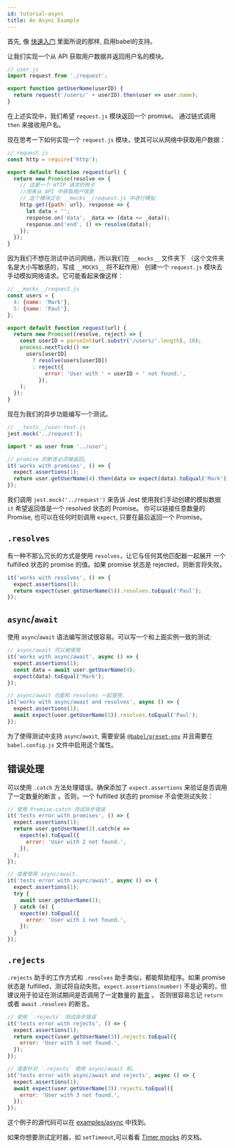 ```yaml
---
id: tutorial-async
title: An Async Example
---
```


首先, 像 [快速入门](GettingStarted.md#using-babel) 里面所说的那样, 启用babel的支持。

让我们实现一个从 API 获取用户数据并返回用户名的模块。

```js
// user.js
import request from './request';

export function getUserName(userID) {
  return request('/users/' + userID).then(user => user.name);
}
```

在上述实现中，我们希望 `request.js` 模块返回一个 promise。 通过链式调用 `then` 来接收用户名。

现在思考一下如何实现一个 `request.js` 模块，使其可以从网络中获取用户数据：

```js
// request.js
const http = require('http');

export default function request(url) {
  return new Promise(resolve => {
    // 这是一个 HTTP 请求的例子
    //用来从 API 中获取用户信息
    // 这个模块正在 __mocks__/request.js 中进行模拟
    http.get({path: url}, response => {
      let data = '';
      response.on('data', _data => (data += _data));
      response.on('end', () => resolve(data));
    });
  });
}
```

因为我们不想在测试中访问网络，所以我们在 `__mocks__` 文件夹下 （这个文件夹名是大小写敏感的，写成 `__MOCKS__` 将不起作用） 创建一个 `request.js` 模块去手动模拟网络请求。它可能看起来像这样：

```js
// __mocks__/request.js
const users = {
  4: {name: 'Mark'},
  5: {name: 'Paul'},
};

export default function request(url) {
  return new Promise((resolve, reject) => {
    const userID = parseInt(url.substr('/users/'.length), 10);
    process.nextTick(() =>
      users[userID]
        ? resolve(users[userID])
        : reject({
            error: 'User with ' + userID + ' not found.',
          }),
    );
  });
}
```

现在为我们的异步功能编写一个测试。

```js
// __tests__/user-test.js
jest.mock('../request');

import * as user from '../user';

// promise 的断言必须被返回。
it('works with promises', () => {
  expect.assertions(1);
  return user.getUserName(4).then(data => expect(data).toEqual('Mark'));
});
```

我们调用 `jest.mock('../request')` 来告诉 Jest 使用我们手动创建的模拟数据 `it` 希望返回值是一个 resolved 状态的 Promise。 你可以链接任意数量的 Promise, 也可以在任何时刻调用 `expect`, 只要在最后返回一个 Promise。

## `.resolves`

有一种不那么冗长的方式是使用 `resolves`，让它与任何其他匹配器一起展开 一个 fulfilled 状态的 promise 的值。如果 promise 状态是 rejected，则断言将失败。

```js
it('works with resolves', () => {
  expect.assertions(1);
  return expect(user.getUserName(5)).resolves.toEqual('Paul');
});
```

## `async`/`await`

使用 `async`/`await` 语法编写测试很容易。可以写一个和上面实例一致的测试:

```js
// async/await 可以被使用
it('works with async/await', async () => {
  expect.assertions(1);
  const data = await user.getUserName(4);
  expect(data).toEqual('Mark');
});

// async/await 也能和 resolves 一起使用.
it('works with async/await and resolves', async () => {
  expect.assertions(1);
  await expect(user.getUserName(5)).resolves.toEqual('Paul');
});
```

为了使得测试中支持 `async`/`await`, 需要安装 [`@babel/preset-env`](https://babeljs.io/docs/en/babel-preset-env) 并且需要在 `babel.config.js` 文件中启用这个属性。

## 错误处理

可以使用 `.catch` 方法处理错误。确保添加了 `expect.assertions` 来验证是否调用了一定数量的断言 。否则，一个 fulfilled 状态的 promise 不会使测试失败：

```js
// 使用 Promise.catch 测试异步错误
it('tests error with promises', () => {
  expect.assertions(1);
  return user.getUserName(2).catch(e =>
    expect(e).toEqual({
      error: 'User with 2 not found.',
    }),
  );
});

// 或者使用 async/await.
it('tests error with async/await', async () => {
  expect.assertions(1);
  try {
    await user.getUserName(1);
  } catch (e) {
    expect(e).toEqual({
      error: 'User with 1 not found.',
    });
  }
});
```

## `.rejects`

`.rejects` 助手的工作方式和 `.resolves` 助手类似，都能帮助程序。如果 promise 状态是 fulfilled，测试将自动失败。`expect.assertions(number)` 不是必需的，但建议用于验证在测试期间是否调用了一定数量的 [断言](https://jestjs.io/docs/en/expect#expectassertionsnumber) 。 否则很容易忘记 `return` 或者 `await` `.resolves` 的断言。

```js
// 使用 `.rejects` 测试异步错误
it('tests error with rejects', () => {
  expect.assertions(1);
  return expect(user.getUserName(3)).rejects.toEqual({
    error: 'User with 3 not found.',
  });
});

// 或者针对 `.rejects` 使用 async/await 和。
it('tests error with async/await and rejects', async () => {
  expect.assertions(1);
  await expect(user.getUserName(3)).rejects.toEqual({
    error: 'User with 3 not found.',
  });
});
```

这个例子的源代码可以在 [examples/async](https://github.com/facebook/jest/tree/master/examples/async) 中找到。

如果你想要测试定时器，如 `setTimeout`,可以看看 [Timer mocks](TimerMocks.md) 的文档。
